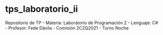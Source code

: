 # tps_laboratorio_ii
Repositorio de TP - Materia: Laboratorio de Programación 2 - Lenguaje: C# - Profesor: Fede Dávila - Comisión 2C2Q2021 - Turno Noche
